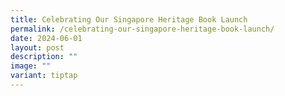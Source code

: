 ```yaml
---
title: Celebrating Our Singapore Heritage Book Launch
permalink: /celebrating-our-singapore-heritage-book-launch/
date: 2024-06-01
layout: post
description: ""
image: ""
variant: tiptap
---
```

<p></p>